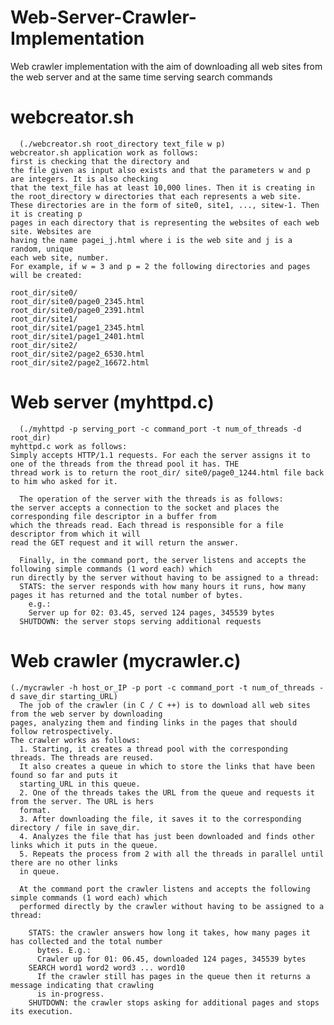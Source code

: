 # Web-Server-Crawler-Implementation
Web crawler implementation with the aim of downloading all web sites from the web server and at the same time serving search commands


  # webcreator.sh
      (./webcreator.sh root_directory text_file w p)
    webcreator.sh application work as follows:
    first is checking that the directory and
    the file given as input also exists and that the parameters w and p are integers. It is also checking
    that the text_file has at least 10,000 lines. Then it is creating in the root_directory w directories that each represents a web site.
    These directories are in the form of site0, site1, ..., sitew-1. Then it is creating p
    pages in each directory that is representing the websites of each web site. Websites are
    having the name pagei_j.html where i is the web site and j is a random, unique
    each web site, number.
    For example, if w = 3 and p = 2 the following directories and pages will be created:

    root_dir/site0/
    root_dir/site0/page0_2345.html
    root_dir/site0/page0_2391.html
    root_dir/site1/
    root_dir/site1/page1_2345.html
    root_dir/site1/page1_2401.html
    root_dir/site2/
    root_dir/site2/page2_6530.html
    root_dir/site2/page2_16672.html



  # Web server (myhttpd.c)
      (./myhttpd -p serving_port -c command_port -t num_of_threads -d root_dir)
    myhttpd.c work as follows:
    Simply accepts HTTP/1.1 requests. For each the server assigns it to one of the threads from the thread pool it has. THE
    thread work is to return the root_dir/ site0/page0_1244.html file back to him who asked for it.

      The operation of the server with the threads is as follows:
    the server accepts a connection to the socket and places the corresponding file descriptor in a buffer from
    which the threads read. Each thread is responsible for a file descriptor from which it will
    read the GET request and it will return the answer.

      Finally, in the command port, the server listens and accepts the following simple commands (1 word each) which
    run directly by the server without having to be assigned to a thread:
      STATS: the server responds with how many hours it runs, how many pages it has returned and the total number of bytes.
        e.g.:
        Server up for 02: 03.45, served 124 pages, 345539 bytes
      SHUTDOWN: the server stops serving additional requests



  # Web crawler (mycrawler.c)
    (./mycrawler -h host_or_IP -p port -c command_port -t num_of_threads -d save_dir starting_URL)
      The job of the crawler (in C / C ++) is to download all web sites from the web server by downloading
    pages, analyzing them and finding links in the pages that should follow retrospectively.
    The crawler works as follows:
      1. Starting, it creates a thread pool with the corresponding threads. The threads are reused.
      It also creates a queue in which to store the links that have been found so far and puts it
      starting_URL in this queue.
      2. One of the threads takes the URL from the queue and requests it from the server. The URL is hers
      format.
      3. After downloading the file, it saves it to the corresponding directory / file in save_dir.
      4. Analyzes the file that has just been downloaded and finds other links which it puts in the queue.
      5. Repeats the process from 2 with all the threads in parallel until there are no other links
      in queue.

      At the command port the crawler listens and accepts the following simple commands (1 word each) which
      performed directly by the crawler without having to be assigned to a thread:

        STATS: the crawler answers how long it takes, how many pages it has collected and the total number
          bytes. E.g.:
          Crawler up for 01: 06.45, downloaded 124 pages, 345539 bytes
        SEARCH word1 word2 word3 ... word10
          If the crawler still has pages in the queue then it returns a message indicating that crawling
          is in-progress.
        SHUTDOWN: the crawler stops asking for additional pages and stops its execution.
